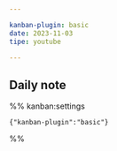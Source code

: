 ```yaml
---

kanban-plugin: basic
date: 2023-11-03
tipe: youtube

---
```


## Daily note





%% kanban:settings
```
{"kanban-plugin":"basic"}
```
%%